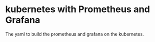 # kubernetes with Prometheus and Grafana

The yaml to build the prometheus and grafana on the kubernetes.
